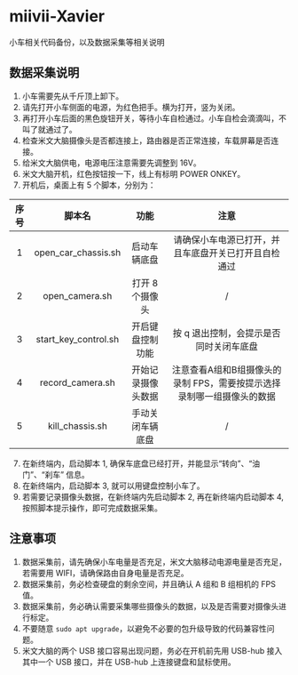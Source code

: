 # miivii-Xavier

小车相关代码备份，以及数据采集等相关说明

## 数据采集说明

1. 小车需要先从千斤顶上卸下。
2. 请先打开小车侧面的电源，为红色把手。横为打开，竖为关闭。
3. 再打开小车后面的黑色旋钮开关，等待小车自检通过。小车自检会滴滴叫，不叫了就通过了。
4. 检查米文大脑摄像头是否都连接上，路由器是否正常连接，车载屏幕是否连接。
4. 给米文大脑供电，电源电压注意需要先调整到 16V。
5. 米文大脑开机，红色按钮按一下，线上有标明 POWER ONKEY。
6. 开机后，桌面上有 5 个脚本，分别为：

|序号|脚本名|功能|注意|
|:---:|:---:|:---:|:---:|
|1|open_car_chassis.sh|启动车辆底盘|请确保小车电源已打开，并且车底盘开关已打开且自检通过|
|2|open_camera.sh|打开 8 个摄像头|/|
|3|start_key_control.sh|开启键盘控制功能|按 q 退出控制，会提示是否同时关闭车底盘|
|4|record_camera.sh|开始记录摄像头数据|注意查看A组和B组摄像头的录制 FPS，需要按提示选择录制哪一组摄像头的数据|
|5|kill_chassis.sh|手动关闭车辆底盘|/|

7. 在新终端内，启动脚本 1, 确保车底盘已经打开，并能显示“转向”、“油门”、“刹车” 信息。
8. 在新终端内，启动脚本 3, 就可以用键盘控制小车了。
9. 若需要记录摄像头数据，在新终端内先启动脚本 2, 再在新终端内启动脚本 4, 按照脚本提示操作，即可完成数据采集。


## 注意事项

1. 数据采集前，请先确保小车电量是否充足，米文大脑移动电源电量是否充足，若需要用 WIFI，请确保路由自身电量是否充足。
2. 数据采集前，务必检查硬盘的剩余空间，并且确认 A 组和 B 组相机的 FPS值。
3. 数据采集前，务必确认需要采集哪些摄像头的数据，以及是否需要对摄像头进行标定。
4. 不要随意 `sudo apt upgrade`，以避免不必要的包升级导致的代码兼容性问题。
5. 米文大脑的两个 USB 接口容易出现问题，务必在开机前先用 USB-hub 接入其中一个 USB 接口，并在 USB-hub 上连接键盘和鼠标使用。






